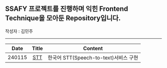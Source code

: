 ## SSAFY 프로젝트를 진행하며 익힌 Frontend Technique을 모아둔 Repository입니다.

작성자 : 김민주

------

|Date|Title|Content|
|---|:---:|---|
|240115|[STT](https://github.com/yamuzin-oksusu/SSAFY_Front/tree/master/240115_STT)|한국어 STT(Speech-to-text)서비스 구현|


